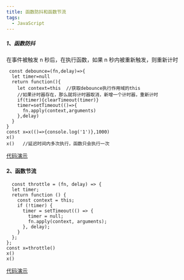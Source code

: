 ```yaml
---
title: 函数防抖和函数节流
tags:
  - JavaScript
---
```


##### 1、函数防抖

在事件被触发 n 秒后，在执行函数，如果 n 秒内被重新触发，则重新计时

   <!-- more -->

```
 const debounce=(fn,delay)=>{
  let timer=null
  return function(){
    let context=this  //获取debounce执行作用域的this
    //如果计时器存在，那么就将计时器取消，新增一个计时器，重新计时
    if(timer){clearTimeout(timer)}
    timer=setTimeout(()=>{
      fn.apply(context,arguments)
    },delay)
  }
}
const x=x(()=>{console.log('1')},1000)
x()
x()   //延迟时间内多次执行，函数只会执行一次
```

[代码演示](https://codesandbox.io/s/hardcore-bose-kq9gg)

#### 2、函数节流

```
  const throttle = (fn, delay) => {
  let timer;
  return function () {
    const context = this;
    if (!timer) {
      timer = setTimeout(() => {
        timer = null;
        fn.apply(context, arguments);
      }, delay);
    }
  };
};
const x=throttle()
x()
x()
```

[代码演示](https://codesandbox.io/s/frosty-fermi-cztc1)
